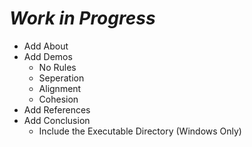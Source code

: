 
# *Work in Progress*
- Add About
- Add Demos
  - No Rules
  - Seperation
  - Alignment
  - Cohesion
- Add References
- Add Conclusion
  - Include the Executable Directory (Windows Only)
